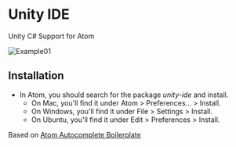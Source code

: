 # Unity IDE

Unity C# Support for Atom  

![Example01](img/example.png)  

## Installation

* In Atom, you should search for the package *unity-ide* and install.
  * On Mac, you'll find it under Atom &gt; Preferences... &gt; Install.
  * On Windows, you'll find it under File &gt; Settings &gt; Install.
  * On Ubuntu, you'll find it under Edit &gt; Preferences &gt; Install.

Based on [Atom Autocomplete Boilerplate](https://github.com/lonekorean/atom-autocomplete-boilerplate)
